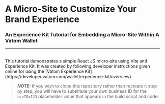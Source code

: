 # A Micro-Site to Customize Your Brand Experience
### An Experience Kit Tutorial for Embedding a Micro-Site Within A Vatom Wallet
---
<br/>
This tutorial demonstrates a simple React JS micro-site using Vite and Experience Kit.
It was created by following developer instructions given online for using
the [Vatom Experience Kit](https://developer.vatom.com/wallet/experience-kit/overview).

> ***NOTE:***
> If you wish to clone this repository rather than recreate it step by step,
> you will have to substitute your own business ID for the `bizIDx123`
> placeholder value that appears in the build script and code.


